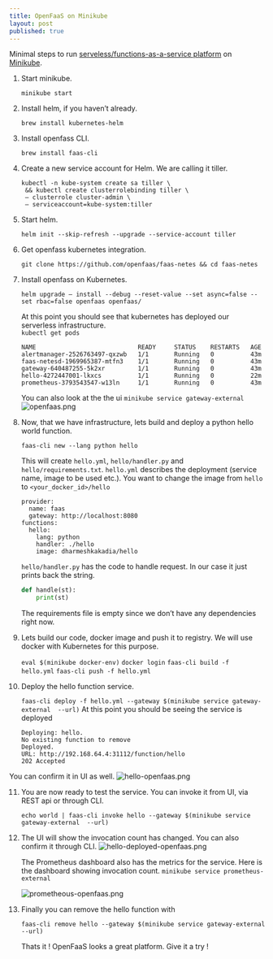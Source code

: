 ```yaml
---
title: OpenFaaS on Minikube
layout: post
published: true
---
```

Minimal steps to run [serveless/functions-as-a-service platform](https://github.com/openfaas) on [Minikube](https://github.com/kubernetes/minikube).

1. Start minikube.
	
	```minikube start```
	
2. Install helm, if you haven’t already.
	
	``brew install kubernetes-helm``
	
3. Install openfass CLI.
	
	``brew install faas-cli``
	
4. Create a new service account for Helm. We are calling it tiller.
	
	```
	kubectl -n kube-system create sa tiller \
	 && kubectl create clusterrolebinding tiller \
	 — clusterrole cluster-admin \
	 — serviceaccount=kube-system:tiller
	```
5. Start helm.

	``helm init --skip-refresh --upgrade --service-account tiller``
	
6. Get openfass kubernetes integration.
	
	``git clone https://github.com/openfaas/faas-netes && cd faas-netes``
	
7. Install openfass on Kubernetes.
	
	``helm upgrade — install --debug --reset-value --set async=false --set rbac=false openfaas openfaas/ ``
	
   At this point you should see that kubernetes has deployed our serverless infrastructure. 			
	``kubectl get pods``
    
    ```
    NAME                            READY     STATUS    RESTARTS   AGE
    alertmanager-2526763497-qxzwb   1/1       Running   0          43m
    faas-netesd-1969965387-mtfn3    1/1       Running   0          43m
    gateway-640487255-5k2xr         1/1       Running   0          43m
    hello-4272447001-lkxcs          1/1       Running   0          22m
    prometheus-3793543547-w13ln     1/1       Running   0          43m
    ```
    You can also look at the the ui ``minikube service gateway-external``
	![openfaas.png]({{site.baseurl}}/images/openfaas.png)

  
8. Now, that we have infrastructure, lets build and deploy a python hello world function.

	``faas-cli new --lang python hello``

	This will create ``hello.yml``, ``hello/handler.py`` and ``hello/requirements.txt``. ``hello.yml`` describes the deployment (service name, image to be used etc.). You want to change the image from ``hello`` to ``<your_docker_id>/hello``

	```
    provider:
      name: faas
      gateway: http://localhost:8080
    functions:
      hello:
        lang: python
        handler: ./hello
        image: dharmeshkakadia/hello
    ```

	``hello/handler.py`` has the code to handle request. In our case it just prints back the string.

    ```python
    def handle(st):
        print(st)
    ```
	The requirements file is empty since we don’t have any dependencies right now.

9. Lets build our code, docker image and push it to registry. We will use docker with Kubernetes for this purpose.

	``eval $(minikube docker-env)``
	``docker login``
	``faas-cli build -f hello.yml``
	``faas-cli push -f hello.yml``
    
10. Deploy the hello function service.
	
	``faas-cli deploy -f hello.yml --gateway $(minikube service gateway-external  --url)``
    At this point you should be seeing the service is deployed
	
	```
	Deploying: hello.
    No existing function to remove
    Deployed.
    URL: http://192.168.64.4:31112/function/hello
    202 Accepted
    ```

   You can confirm it in UI as well.
    ![hello-openfaas.png]({{site.baseurl}}/images/hello-openfaas.png)


11. You are now ready to test the service. You can invoke it from UI, via REST api or through CLI.
	
	``echo world | faas-cli invoke hello --gateway $(minikube service gateway-external  --url)``

12. The UI will show the invocation count has changed. You can also confirm it through CLI.
	![hello-deployed-openfaas.png]({{site.baseurl}}/images/hello-deployed-openfaas.png)

	The Prometheus dashboard also has the metrics for the service. Here is the dashboard showing invocation count.
	``minikube service prometheus-external``

	![prometheous-openfaas.png]({{site.baseurl}}/images/prometheous-openfaas.png)

13. Finally you can remove the hello function with
	
	``faas-cli remove hello --gateway $(minikube service gateway-external  --url)``

	Thats it ! OpenFaaS looks a great platform. Give it a try !
